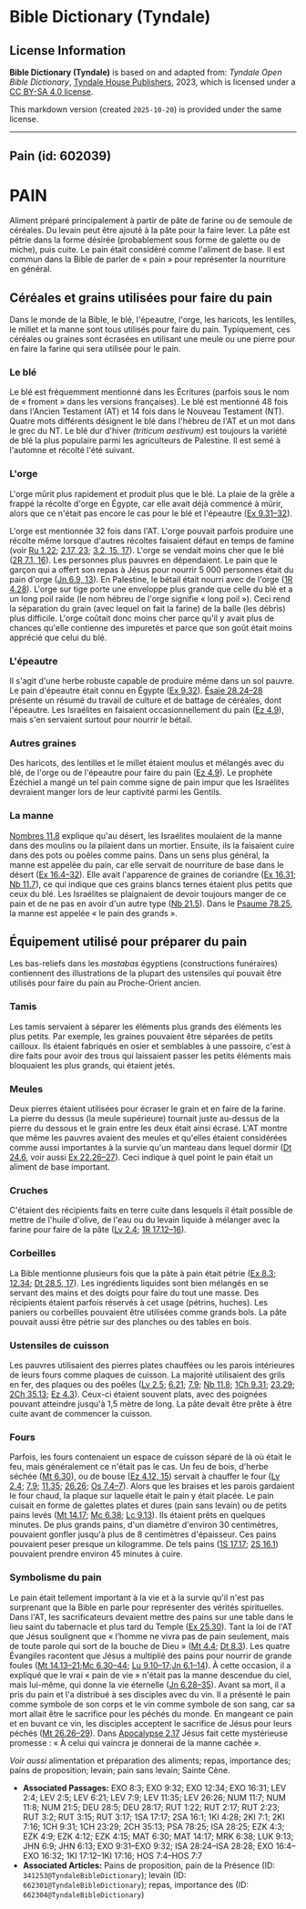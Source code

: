 # Bible Dictionary (Tyndale)

## License Information

**Bible Dictionary (Tyndale)** is based on and adapted from: _Tyndale Open Bible Dictionary_, [Tyndale House Publishers](https://tyndaleopenresources.com/), 2023, which is licensed under a [CC BY-SA 4.0 license](https://creativecommons.org/licenses/by-sa/4.0/legalcode.en).

This markdown version (created `2025-10-20`) is provided under the same license.



--------------------------------

## Pain (id: 602039)

PAIN
====

Aliment préparé principalement à partir de pâte de farine ou de semoule de céréales. Du levain peut être ajouté à la pâte pour la faire lever. La pâte est pétrie dans la forme désirée (probablement sous forme de galette ou de miche), puis cuite. Le pain était considéré comme l'aliment de base. Il est commun dans la Bible de parler de « pain » pour représenter la nourriture en général. 

Céréales et grains utilisées pour faire du pain
-----------------------------------------------

Dans le monde de la Bible, le blé, l'épeautre, l'orge, les haricots, les lentilles, le millet et la manne sont tous utilisés pour faire du pain. Typiquement, ces céréales ou graines sont écrasées en utilisant une meule ou une pierre pour en faire la farine qui sera utilisée pour le pain. 

### Le blé

Le blé est fréquemment mentionné dans les Écritures (parfois sous le nom de « froment » dans les versions françaises). Le blé est mentionné 48 fois dans l'Ancien Testament (AT) et 14 fois dans le Nouveau Testament (NT). Quatre mots différents désignent le blé dans l'hébreu de l'AT et un mot dans le grec du NT. Le blé dur d'hiver *(triticum aestivum)* est toujours la variété de blé la plus populaire parmi les agriculteurs de Palestine. Il est semé à l'automne et récolté l'été suivant. 

### L'orge

L'orge mûrit plus rapidement et produit plus que le blé. La plaie de la grêle a frappé la récolte d'orge en Égypte, car elle avait déjà commencé à mûrir, alors que ce n'était pas encore le cas pour le blé et l'épeautre ([Ex 9\.31–32](https://ref.ly/Exod9:31-Exod9:32)). 

L'orge est mentionnée 32 fois dans l'AT. L'orge pouvait parfois produire une récolte même lorsque d'autres récoltes faisaient défaut en temps de famine (voir [Ru 1\.22](https://ref.ly/Ruth1:22); [2\.17, 23](https://ref.ly/Ruth2:17,Ruth2:23); [3\.2, 15, 17](https://ref.ly/Ruth3:2,Ruth3:15,Ruth3:17)). L'orge se vendait moins cher que le blé ([2R 7\.1, 16](https://ref.ly/2Kgs7:1,2Kgs7:16)). Les personnes plus pauvres en dépendaient. Le pain que le garçon qui a offert son repas à Jésus pour nourrir 5 000 personnes était du pain d'orge ([Jn 6\.9, 13](https://ref.ly/John6:9,John6:13)). En Palestine, le bétail était nourri avec de l'orge ([1R 4\.28](https://ref.ly/1Kgs4:28)). L'orge sur tige porte une enveloppe plus grande que celle du blé et a un long poil raide (le nom hébreu de l'orge signifie « long poil »). Ceci rend la séparation du grain (avec lequel on fait la farine) de la balle (les débris) plus difficile. L'orge coûtait donc moins cher parce qu'il y avait plus de chances qu'elle contienne des impuretés et parce que son goût était moins apprécié que celui du blé.

### L'épeautre

Il s'agit d'une herbe robuste capable de produire même dans un sol pauvre. Le pain d'épeautre était connu en Égypte ([Ex 9\.32](https://ref.ly/Exod9:32)). [Ésaïe 28\.24–28](https://ref.ly/Isa28:24-Isa28:28) présente un résumé du travail de culture et de battage de céréales, dont l'épeautre. Les Israélites en faisaient occasionnellement du pain ([Ez 4\.9](https://ref.ly/Ezek4:9)), mais s'en servaient surtout pour nourrir le bétail.

### Autres graines

Des haricots, des lentilles et le millet étaient moulus et mélangés avec du blé, de l'orge ou de l'épeautre pour faire du pain ([Ez 4\.9](https://ref.ly/Ezek4:9)). Le prophète Ézéchiel a mangé un tel pain comme signe de pain impur que les Israélites devraient manger lors de leur captivité parmi les Gentils.

### La manne

[Nombres 11\.8](https://ref.ly/Num11:8) explique qu'au désert, les Israélites moulaient de la manne dans des moulins ou la pilaient dans un mortier. Ensuite, ils la faisaient cuire dans des pots ou poêles comme pains. Dans un sens plus général, la manne est appelée du pain, car elle servait de nourriture de base dans le désert ([Ex 16\.4–32](https://ref.ly/Exod16:4-Exod16:32)). Elle avait l'apparence de graines de coriandre ([Ex 16\.31](https://ref.ly/Exod16:31); [Nb 11\.7](https://ref.ly/Num11:7)), ce qui indique que ces grains blancs ternes étaient plus petits que ceux du blé. Les Israélites se plaignaient de devoir toujours manger de ce pain et de ne pas en avoir d'un autre type ([Nb 21\.5](https://ref.ly/Num21:5)). Dans le [Psaume 78\.25](https://ref.ly/Ps78:25), la manne est appelée « le pain des grands ».

Équipement utilisé pour préparer du pain
----------------------------------------

Les bas\-reliefs dans les *mastabas* égyptiens (constructions funéraires) contiennent des illustrations de la plupart des ustensiles qui pouvait être utilisés pour faire du pain au Proche\-Orient ancien.

### Tamis

Les tamis servaient à séparer les éléments plus grands des éléments les plus petits. Par exemple, les graines pouvaient être séparées de petits cailloux. Ils étaient fabriqués en osier et semblables à une passoire, c'est à dire faits pour avoir des trous qui laissaient passer les petits éléments mais bloquaient les plus grands, qui étaient jetés. 

### Meules

Deux pierres étaient utilisées pour écraser le grain et en faire de la farine. La pierre du dessus (la meule supérieure) tournait juste au\-dessus de la pierre du dessous et le grain entre les deux était ainsi écrasé. L'AT montre que même les pauvres avaient des meules et qu'elles étaient considérées comme aussi importantes à la survie qu'un manteau dans lequel dormir ([Dt 24\.6](https://ref.ly/Deut24:6), voir aussi [Ex 22\.26–27](https://ref.ly/Exod22:26-Exod22:27)). Ceci indique à quel point le pain était un aliment de base important.

### Cruches

C'étaient des récipients faits en terre cuite dans lesquels il était possible de mettre de l'huile d'olive, de l'eau ou du levain liquide à mélanger avec la farine pour faire de la pâte ([Lv 2\.4](https://ref.ly/Lev2:4); [1R 17\.12–16](https://ref.ly/1Kgs17:12-1Kgs17:16)).

### Corbeilles

La Bible mentionne plusieurs fois que la pâte à pain était pétrie ([Ex 8\.3](https://ref.ly/Exod8:3); [12\.34](https://ref.ly/Exod12:34); [Dt 28\.5, 17](https://ref.ly/Deut28:5,Deut28:17)). Les ingrédients liquides sont bien mélangés en se servant des mains et des doigts pour faire du tout une masse. Des récipients étaient parfois réservés à cet usage (pétrins, huches). Les paniers ou corbeilles pouvaient être utilisées comme grands bols. La pâte pouvait aussi être pétrie sur des planches ou des tables en bois.

### Ustensiles de cuisson

Les pauvres utilisaient des pierres plates chauffées ou les parois intérieures de leurs fours comme plaques de cuisson. La majorité utilisaient des grils en fer, des plaques ou des poêles ([Lv 2\.5](https://ref.ly/Lev2:5); [6\.21](https://ref.ly/Lev6:21); [7\.9](https://ref.ly/Lev7:9); [Nb 11\.8](https://ref.ly/Num11:8); [1Ch 9\.31](https://ref.ly/1Chr9:31); [23\.29](https://ref.ly/1Chr23:29); [2Ch 35\.13](https://ref.ly/2Chr35:13); [Ez 4\.3](https://ref.ly/Ezek4:3)). Ceux\-ci étaient souvent plats, avec des poignées pouvant atteindre jusqu'à 1,5 mètre de long. La pâte devait être prête à être cuite avant de commencer la cuisson.

### Fours

Parfois, les fours contenaient un espace de cuisson séparé de là où était le feu, mais généralement ce n'était pas le cas. Un feu de bois, d'herbe séchée ([Mt 6\.30](https://ref.ly/Matt6:30)), ou de bouse ([Ez 4\.12, 15](https://ref.ly/Ezek4:12,Ezek4:15)) servait à chauffer le four ([Lv 2\.4](https://ref.ly/Lev2:4); [7\.9](https://ref.ly/Lev7:9); [11\.35](https://ref.ly/Lev11:35); [26\.26](https://ref.ly/Lev26:26); [Os 7\.4–7](https://ref.ly/Hos7:4-Hos7:7)). Alors que les braises et les parois gardaient le four chaud, la plaque sur laquelle était le pain y était placée. Le pain cuisait en forme de galettes plates et dures (pain sans levain) ou de petits pains levés ([Mt 14\.17](https://ref.ly/Matt14:17); [Mc 6\.38](https://ref.ly/Mark6:38); [Lc 9\.13](https://ref.ly/Luke9:13)). Ils étaient prêts en quelques minutes. De plus grands pains, d'un diamètre d'environ 30 centimètres, pouvaient gonfler jusqu'à plus de 8 centimètres d'épaisseur. Ces pains pouvaient peser presque un kilogramme. De tels pains ([1S 17\.17](https://ref.ly/1Sam17:17); [2S 16\.1](https://ref.ly/2Sam16:1)) pouvaient prendre environ 45 minutes à cuire.

### Symbolisme du pain

Le pain était tellement important à la vie et à la survie qu'il n'est pas surprenant que la Bible en parle pour représenter des vérités spirituelles. Dans l'AT, les sacrificateurs devaient mettre des pains sur une table dans le lieu saint du tabernacle et plus tard du Temple ([Ex 25\.30](https://ref.ly/Exod25:30)). Tant la loi de l'AT que Jésus soulignent que « l’homme ne vivra pas de pain seulement, mais de toute parole qui sort de la bouche de Dieu » ([Mt 4\.4](https://ref.ly/Matt4:4); [Dt 8\.3](https://ref.ly/Deut8:3)). Les quatre Évangiles racontent que Jésus a multiplié des pains pour nourrir de grande foules ([Mt 14\.13–21](https://ref.ly/Matt14:13-Matt14:21);[Mc 6\.30–44](https://ref.ly/Mark6:30-Mark6:44); [Lu 9\.10–17](https://ref.ly/Luke9:10-Luke9:17);[Jn 6\.1–14](https://ref.ly/John6:1-John6:14)). À cette occasion, il a expliqué que le vrai « pain de vie » n'était pas la manne descendue du ciel, mais lui\-même, qui donne la vie éternelle ([Jn 6\.28–35](https://ref.ly/John6:28-John6:35)). Avant sa mort, il a pris du pain et l'a distribué à ses disciples avec du vin. Il a présenté le pain comme symbole de son corps et le vin comme symbole de son sang, car sa mort allait être le sacrifice pour les péchés du monde. En mangeant ce pain et en buvant ce vin, les disciples acceptent le sacrifice de Jésus pour leurs péchés ([Mt 26\.26–29](https://ref.ly/Matt26:26-Matt26:29)). Dans [Apocalypse 2\.17](https://ref.ly/Rev2:17) Jésus fait cette mystérieuse promesse : « À celui qui vaincra je donnerai de la manne cachée ».

*Voir aussi* alimentation et préparation des aliments; repas, importance des; pains de proposition; levain; pain sans levain; Sainte Cène.

* **Associated Passages:** EXO 8:3; EXO 9:32; EXO 12:34; EXO 16:31; LEV 2:4; LEV 2:5; LEV 6:21; LEV 7:9; LEV 11:35; LEV 26:26; NUM 11:7; NUM 11:8; NUM 21:5; DEU 28:5; DEU 28:17; RUT 1:22; RUT 2:17; RUT 2:23; RUT 3:2; RUT 3:15; RUT 3:17; 1SA 17:17; 2SA 16:1; 1KI 4:28; 2KI 7:1; 2KI 7:16; 1CH 9:31; 1CH 23:29; 2CH 35:13; PSA 78:25; ISA 28:25; EZK 4:3; EZK 4:9; EZK 4:12; EZK 4:15; MAT 6:30; MAT 14:17; MRK 6:38; LUK 9:13; JHN 6:9; JHN 6:13; EXO 9:31–EXO 9:32; ISA 28:24–ISA 28:28; EXO 16:4–EXO 16:32; 1KI 17:12–1KI 17:16; HOS 7:4–HOS 7:7
* **Associated Articles:** Pains de proposition, pain de la Présence (ID: `341253@TyndaleBibleDictionary`); levain (ID: `662301@TyndaleBibleDictionary`); repas, importance des (ID: `662304@TyndaleBibleDictionary`)

